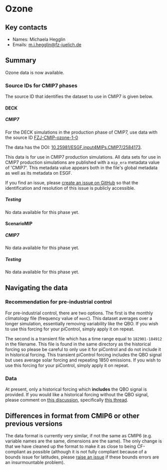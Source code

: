 <!--- These values are used by `fill-out-auto-generated-sections.py` -->
<!--- forcing="ozone" -->
<!--- source_id_stub="FZJ-CMIP-ozone" -->
# Ozone

## Key contacts

- Names: Michaela Hegglin
- Emails: m.i.hegglin@fz-juelich.de

## Summary

Ozone data is now available.

<!--- begin-cmip7-phases-source-ids -->
<!--- Do not edit this section, it is automatically updated when the docs are built -->
### Source IDs for CMIP7 phases

The source ID that identifies the dataset to use in CMIP7 is given below.

#### DECK

##### CMIP7

For the DECK simulations in the production phase of CMIP7, use data with the source ID [FZJ-CMIP-ozone-1-0](https://aims2.llnl.gov/search?project=input4MIPs&versionType=all&activeFacets=%7B%22source_id%22%3A%22FZJ-CMIP-ozone-1-0%22%7D)

The data has the DOI: [10.25981/ESGF.input4MIPs.CMIP7/2584173](https://doi.org/10.25981/ESGF.input4MIPs.CMIP7/2584173).

This data is for use in CMIP7 production simulations.
All data sets for use in CMIP7 production simulations are published with a `mip_era` metadata value of 'CMIP7'.
This metadata value appears both in the file's global metadata as well as its metadata on ESGF.

If you find an issue, please
[create an issue on GitHub](https://github.com/PCMDI/input4MIPs_CVs/issues/new?template=data_issue.md)
so that the identification and resolution of this issue is publicly accessible.

##### Testing

No data available for this phase yet.

#### ScenarioMIP

##### CMIP7

No data available for this phase yet.

##### Testing

No data available for this phase yet.

<!--- end-cmip7-phases-source-ids -->

## Navigating the data

### Recommendation for pre-industrial control

For pre-industrial control, there are two options.
The first is the monthly climatology file (frequency value of `monC`).
This dataset averages over a longer simulation, essentially removing variability like the QBO.
If you wish to use this forcing for your piControl,
simply apply it on repeat.

The second is a transient file which has a time range equal to `182901-184912` in the filename.
This file is found in the same directory as the historical forcing
so please be careful to only use it for piControl and do not include it in historical forcing.
This transient piControl forcing includes the QBO signal
but uses average solar forcing and repeating 1850 emissions.
If you wish to use this forcing for your piControl,
simply apply it on repeat.

### Data

At present, only a historical forcing which **includes** the QBO signal is provided.
If you would like a historical forcing without the QBO signal,
please comment on [this discussion](https://github.com/PCMDI/input4MIPs_CVs/discussions/22),
specifically [this thread](https://github.com/PCMDI/input4MIPs_CVs/discussions/22#discussioncomment-14174159).

## Differences in format from CMIP6 or other previous versions

The data format is currently very similar, if not the same as CMIP6
(e.g. variable names are the same, dimensions are the same).
The only change is that we have cleaned up the format to make it as close to being CF-compliant as possible
(although it is not fully compliant because of a bounds issue for latitudes,
please [raise an issue](https://github.com/PCMDI/input4MIPs_CVs/issues/new?template=data_issue.md)
if these bounds errors are an insurmountable problem).

<!--- begin-revision-history -->
<!--- Do not edit this section, it is automatically updated when the docs are built -->
<!--- No revisions, hence section is blank -->
<!--- end-revision-history -->
